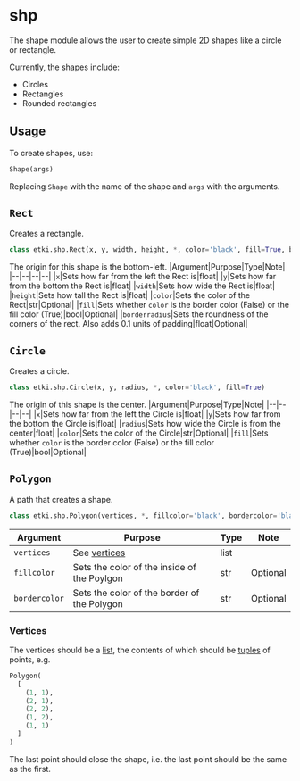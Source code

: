 # shp

The shape module allows the user to create simple 2D shapes like a circle or rectangle.

Currently, the shapes include:
* Circles
* Rectangles
* Rounded rectangles

## Usage
To create shapes, use:
```py
Shape(args)
```
Replacing `Shape` with the name of the shape and `args` with the arguments.

## `Rect`
Creates a rectangle.
```py
class etki.shp.Rect(x, y, width, height, *, color='black', fill=True, borderradius=0)
```
The origin for this shape is the bottom-left.
|Argument|Purpose|Type|Note|
|--|--|--|--|
|`x`|Sets how far from the left the Rect is|float|
|`y`|Sets how far from the bottom the Rect is|float|
|`width`|Sets how wide the Rect is|float|
|`height`|Sets how tall the Rect is|float|
|`color`|Sets the color of the Rect|str|Optional|
|`fill`|Sets whether `color` is the border color (False) or the fill color (True)|bool|Optional|
|`borderradius`|Sets the roundness of the corners of the rect. Also adds 0.1 units of padding|float|Optional|

## `Circle`
Creates a circle.
```py
class etki.shp.Circle(x, y, radius, *, color='black', fill=True)
```
The origin of this shape is the center.
|Argument|Purpose|Type|Note|
|--|--|--|--|
|`x`|Sets how far from the left the Circle is|float|
|`y`|Sets how far from the bottom the Circle is|float|
|`radius`|Sets how wide the Circle is from the center|float|
|`color`|Sets the color of the Circle|str|Optional|
|`fill`|Sets whether `color` is the border color (False) or the fill color (True)|bool|Optional|

## `Polygon`
A path that creates a shape.
```py
class etki.shp.Polygon(vertices, *, fillcolor='black', bordercolor='black')
```

|Argument|Purpose|Type|Note|
|--|--|--|--|
|`vertices`|See [vertices](#Vertices)|list|
|`fillcolor`|Sets the color of the inside of the Poylgon|str|Optional|
|`bordercolor`|Sets the color of the border of the Polygon|str|Optional|

### Vertices
The vertices should be a [list](https://www.w3schools.com/python/python_lists.asp), the contents of which should be [tuples](https://www.w3schools.com/python/python_tuples.asp) of points, e.g.
```py
Polygon(
  [
    (1, 1),
    (2, 1),
    (2, 2),
    (1, 2),
    (1, 1)
  ]
)
```
The last point should close the shape, i.e. the last point should be the same as the first.
